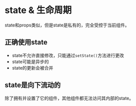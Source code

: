 <!--
 * @Author: zhangwu
 * @Date: 2022-04-02 15:38:04
 * @LastEditors: zhangwu
 * @LastEditTime: 2022-04-05 13:47:50
 * @Description: 请填写简介
-->
# state & 生命周期

state和props类似，但是state是私有的，完全受控于当前组件。

## 正确使用state

* state不允许直接修改，只能通过`setState()`方法进行更改
* state可能是异步的
* state的更新会被合并

## state是向下流动的

除了拥有并设置了它的组件，其他组件都无法访问其内部的state。
